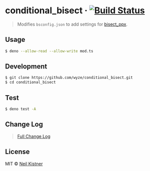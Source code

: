 # conditional_bisect &middot; [![Build Status][actions-image]][actions-url]

> Modifies `bsconfig.json` to add settings for [bisect_ppx](//github.com/aantron/bisect_ppx).

## Usage

```sh
$ deno --allow-read --allow-write mod.ts
```

## Development

```sh
$ git clone https://github.com/wyze/conditional_bisect.git
$ cd conditional_bisect
```

## Test

```sh
$ deno test -A
```

## Change Log

> [Full Change Log](changelog.md)

## License

MIT © [Neil Kistner](https://neilkistner.com)

[actions-image]: https://img.shields.io/github/workflow/status/wyze/conditional_bisect/CI.svg?style=flat-square
[actions-url]: https://github.com/wyze/conditional_bisect/actions
